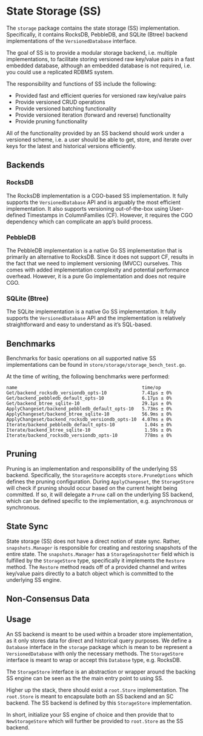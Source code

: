 # State Storage (SS)

The `storage` package contains the state storage (SS) implementation. Specifically,
it contains RocksDB, PebbleDB, and SQLite (Btree) backend implementations of the
`VersionedDatabase` interface.

The goal of SS is to provide a modular storage backend, i.e. multiple implementations,
to facilitate storing versioned raw key/value pairs in a fast embedded database,
although an embedded database is not required, i.e. you could use a replicated
RDBMS system.

The responsibility and functions of SS include the following:

* Provided fast and efficient queries for versioned raw key/value pairs
* Provide versioned CRUD operations
* Provide versioned batching functionality
* Provide versioned iteration (forward and reverse) functionality
* Provide pruning functionality

All of the functionality provided by an SS backend should work under a versioned
scheme, i.e. a user should be able to get, store, and iterate over keys for the
latest and historical versions efficiently.

## Backends

### RocksDB

The RocksDB implementation is a CGO-based SS implementation. It fully supports
the `VersionedDatabase` API and is arguably the most efficient implementation. It
also supports versioning out-of-the-box using User-defined Timestamps in
ColumnFamilies (CF). However, it requires the CGO dependency which can complicate
an app’s build process.

### PebbleDB

The PebbleDB implementation is a native Go SS implementation that is primarily an
alternative to RocksDB. Since it does not support CF, results in the fact that we
need to implement versioning (MVCC) ourselves. This comes with added implementation
complexity and potential performance overhead. However, it is a pure Go implementation
and does not require CGO.

### SQLite (Btree)

The SQLite implementation is a native Go SS implementation. It fully supports the
`VersionedDatabase` API and the implementation is relatively straightforward and
easy to understand as it’s SQL-based.

## Benchmarks

Benchmarks for basic operations on all supported native SS implementations can
be found in `store/storage/storage_bench_test.go`.

At the time of writing, the following benchmarks were performed:

```shell
name                                              time/op
Get/backend_rocksdb_versiondb_opts-10             7.41µs ± 0%
Get/backend_pebbledb_default_opts-10              6.17µs ± 0%
Get/backend_btree_sqlite-10                       29.1µs ± 0%
ApplyChangeset/backend_pebbledb_default_opts-10   5.73ms ± 0%
ApplyChangeset/backend_btree_sqlite-10            56.9ms ± 0%
ApplyChangeset/backend_rocksdb_versiondb_opts-10  4.07ms ± 0%
Iterate/backend_pebbledb_default_opts-10           1.04s ± 0%
Iterate/backend_btree_sqlite-10                    1.59s ± 0%
Iterate/backend_rocksdb_versiondb_opts-10          778ms ± 0%
```

## Pruning

Pruning is an implementation and responsibility of the underlying SS backend.
Specifically, the `StorageStore` accepts `store.PruneOptions` which defines the
pruning configuration. During `ApplyChangeset`, the `StorageStore` will check if
pruning should occur based on the current height being committed. If so, it will
delegate a `Prune` call on the underlying SS backend, which can be defined specific
to the implementation, e.g. asynchronous or synchronous.


## State Sync

State storage (SS) does not have a direct notion of state sync. Rather, `snapshots.Manager`
is responsible for creating and restoring snapshots of the entire state. The
`snapshots.Manager` has a `StorageSnapshotter` field which is fulfilled by the
`StorageStore` type, specifically it implements the `Restore` method. The `Restore`
method reads off of a provided channel and writes key/value pairs directly to a
batch object which is committed to the underlying SS engine.

## Non-Consensus Data

<!-- TODO -->

## Usage

An SS backend is meant to be used within a broader store implementation, as it
only stores data for direct and historical query purposes. We define a `Database`
interface in the `storage` package which is mean to be represent a `VersionedDatabase`
with only the necessary methods. The `StorageStore` interface is meant to wrap or
accept this `Database` type, e.g. RocksDB.

The `StorageStore` interface is an abstraction or wrapper around the backing SS
engine can be seen as the the main entry point to using SS.

Higher up the stack, there should exist a `root.Store` implementation. The `root.Store`
is meant to encapsulate both an SS backend and an SC backend. The SS backend is
defined by this `StorageStore` implementation.

In short, initialize your SS engine of choice and then provide that to `NewStorageStore`
which will further be provided to `root.Store` as the SS backend.
